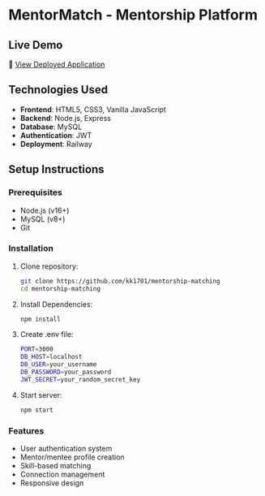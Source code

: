 # MentorMatch - Mentorship Platform

## Live Demo
🔗 [View Deployed Application](https://mentorship-matching-production-87a5.up.railway.app/index.html)

## Technologies Used
- **Frontend**: HTML5, CSS3, Vanilla JavaScript
- **Backend**: Node.js, Express
- **Database**: MySQL
- **Authentication**: JWT
- **Deployment**: Railway

## Setup Instructions

### Prerequisites
- Node.js (v16+)
- MySQL (v8+)
- Git

### Installation
1. Clone repository:
   ```bash
   git clone https://github.com/kk1701/mentorship-matching
   cd mentorship-matching
2. Install Dependencies:
    ```bash
    npm install
3. Create .env file:
    ```bash
    PORT=3000
    DB_HOST=localhost
    DB_USER=your_username
    DB_PASSWORD=your_password
    JWT_SECRET=your_random_secret_key
4. Start server:
    ```bash
    npm start

### Features
- User authentication system
- Mentor/mentee profile creation
- Skill-based matching
- Connection management
- Responsive design